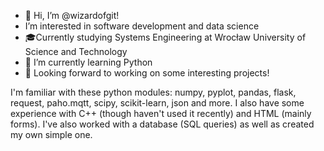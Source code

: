 - 👋 Hi, I’m @wizardofgit!
-  I’m interested in software development and data science
- 🎓Currently studying Systems Engineering at Wrocław University of Science and Technology
- 🌱 I’m currently learning Python
- 👀 Looking forward to working on some interesting projects! 

I'm familiar with these python modules: numpy, pyplot, pandas, flask, request, paho.mqtt, scipy, scikit-learn, json and more.
I also have some experience with C++ (though haven't used it recently) and HTML (mainly forms).
I've also worked with a database (SQL queries) as well as created my own simple one.

<!---
wizardofgit/wizardofgit is a ✨ special ✨ repository because its `README.md` (this file) appears on your GitHub profile.
You can click the Preview link to take a look at your changes.
--->
